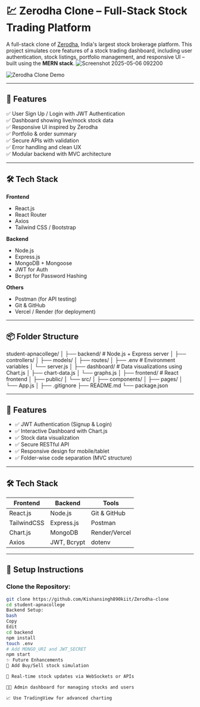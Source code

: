 # 💹 Zerodha Clone – Full-Stack Stock Trading Platform

A full-stack clone of [Zerodha](https://zerodha.com), India's largest stock brokerage platform. This project simulates core features of a stock trading dashboard, including user authentication, stock listings, portfolio management, and responsive UI – built using the **MERN stack**.
![Screenshot 2025-05-06 092200](https://github.com/user-attachments/assets/7e1d0b68-1216-4b26-bd10-0394c9690bb1)

![Zerodha Clone Demo]("https://drive.google.com/file/d/1kgbvCc59JeydgGaonl7Ru8ntTmzrR20x/view?usp=drive_link") <!-- Replace with actual image or demo GIF -->

---

## 🚀 Features

✅ User Sign Up / Login with JWT Authentication  
✅ Dashboard showing live/mock stock data  
✅ Responsive UI inspired by Zerodha  
✅ Portfolio & order summary  
✅ Secure APIs with validation  
✅ Error handling and clean UX  
✅ Modular backend with MVC architecture  

---

## 🛠️ Tech Stack

**Frontend**  
- React.js  
- React Router  
- Axios  
- Tailwind CSS / Bootstrap  

**Backend**  
- Node.js  
- Express.js  
- MongoDB + Mongoose  
- JWT for Auth  
- Bcrypt for Password Hashing  

**Others**  
- Postman (for API testing)  
- Git & GitHub  
- Vercel / Render (for deployment)  

---

## 📦 Folder Structure
student-apnacollege/
│
├── backend/ # Node.js + Express server
│ ├── controllers/
│ ├── models/
│ ├── routes/
│ ├── .env # Environment variables
│ └── server.js
│
├── dashboard/ # Data visualizations using Chart.js
│ ├── chart-data.js
│ └── graphs.js
│
├── frontend/ # React frontend
│ ├── public/
│ └── src/
│ ├── components/
│ ├── pages/
│ └── App.js
│
├── .gitignore
├── README.md
└── package.json

---

## 🚀 Features

- ✅ JWT Authentication (Signup & Login)
- ✅ Interactive Dashboard with Chart.js
- ✅ Stock data visualization
- ✅ Secure RESTful API
- ✅ Responsive design for mobile/tablet
- ✅ Folder-wise code separation (MVC structure)

---

## 🛠 Tech Stack

| Frontend    | Backend       | Tools         |
|-------------|----------------|---------------|
| React.js    | Node.js        | Git & GitHub  |
| TailwindCSS | Express.js     | Postman       |
| Chart.js    | MongoDB        | Render/Vercel |
| Axios       | JWT, Bcrypt    | dotenv        |

---

## 🧪 Setup Instructions

### Clone the Repository:
```bash
git clone https://github.com/Kishansingh890kiit/Zerodha-clone
cd student-apnacollege
Backend Setup:
bash
Copy
Edit
cd backend
npm install
touch .env
# Add MONGO_URI and JWT_SECRET
npm start
✨ Future Enhancements
💼 Add Buy/Sell stock simulation

🔄 Real-time stock updates via WebSockets or APIs

👨‍💼 Admin dashboard for managing stocks and users

📈 Use TradingView for advanced charting

